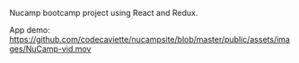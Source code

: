 Nucamp bootcamp project using React and Redux.

App demo: https://github.com/codecaviette/nucampsite/blob/master/public/assets/images/NuCamp-vid.mov
